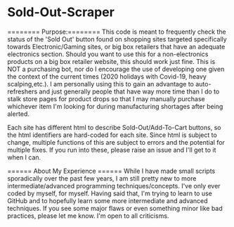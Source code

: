 # Sold-Out-Scraper

======== Purpose:========
This code is meant to frequently check the status of the 'Sold Out' button found on shopping sites targeted specifically towards Electronic/Gaming sites, or big box retailers that have an adequate electronics section. Should you want to use this for a non-electronics products on a big box retailer website, this should work just fine. This is NOT a purchasing bot, nor do I encourage the use of developing one given the context of the current times (2020 holidays with Covid-19, heavy scalping,etc.). I am personally using this to gain an advantage to auto-refreshers and just generally people that have way more time than I do to stalk store pages for product drops so that I may manually purchase whichever item I'm looking for during manufacturing shortages after being alerted.


Each site has different html to describe Sold-Out/Add-To-Cart buttons, so the html identifiers are hard-coded for each site. Since html is subject to change, multiple functions of this are subject to errors and the potential for multiple fixes. If you run into these, please raise an issue and I'll get to it when I can.


====== About My Experience ======
While I have made small scripts sporadically over the past few years, I am still pretty new to more intermediate/advanced programming techniques/concepts. I've only ever coded by myself, for myself. Having said that, I'm trying to learn to use GitHub and to hopefully learn some more intermediate and advanced techniques. If you see some major flaws or even something minor like bad practices, please let me know. I'm open to all criticisms.
